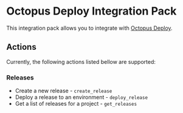 # Octopus Deploy Integration Pack

This integration pack allows you to integrate with
[Octopus Deploy](http://octopusdeploy.com/).

## Actions

Currently, the following actions listed bellow are supported:

### Releases

* Create a new release - `create_release`
* Deploy a release to an environment - `deploy_release`
* Get a list of releases for a project - `get_releases`

